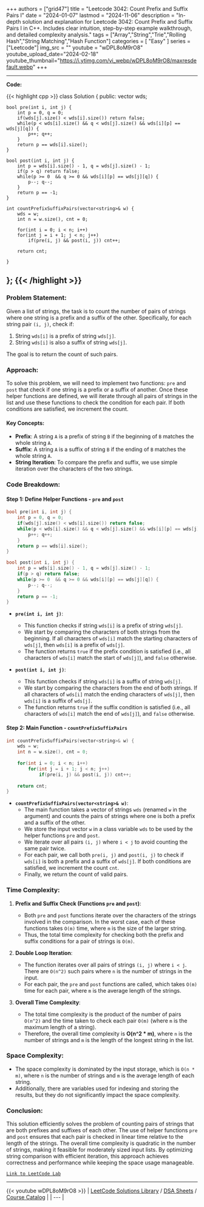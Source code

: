 
+++
authors = ["grid47"]
title = "Leetcode 3042: Count Prefix and Suffix Pairs I"
date = "2024-01-07"
lastmod = "2024-11-06"
description = "In-depth solution and explanation for Leetcode 3042: Count Prefix and Suffix Pairs I in C++. Includes clear intuition, step-by-step example walkthrough, and detailed complexity analysis."
tags = ["Array","String","Trie","Rolling Hash","String Matching","Hash Function"]
categories = [
    "Easy"
]
series = ["Leetcode"]
img_src = ""
youtube = "wDPL8oM9rO8"
youtube_upload_date="2024-02-18"
youtube_thumbnail="https://i.ytimg.com/vi_webp/wDPL8oM9rO8/maxresdefault.webp"
+++



---
**Code:**

{{< highlight cpp >}}
class Solution {
public:
    vector<string> wds;
    
    bool pre(int i, int j) {
        int p = 0, q = 0;
        if(wds[j].size() < wds[i].size()) return false;
        while(p < wds[i].size() && q < wds[j].size() && wds[i][p] == wds[j][q]) {
            p++; q++;
        }
        return p == wds[i].size();
    }
    
    bool post(int i, int j) {
        int p = wds[i].size() - 1, q = wds[j].size() - 1;
        if(p > q) return false;
        while(p >= 0  && q >= 0 && wds[i][p] == wds[j][q]) {
            p--; q--;
        }
        return p == -1;
    }    
    
    int countPrefixSuffixPairs(vector<string>& w) {
        wds = w;
        int n = w.size(), cnt = 0;
        
        for(int i = 0; i < n; i++)
        for(int j = i + 1; j < n; j++)
            if(pre(i, j) && post(i, j)) cnt++;
        
        return cnt;
        
    }
};
{{< /highlight >}}
---

### Problem Statement:

Given a list of strings, the task is to count the number of pairs of strings where one string is a prefix and a suffix of the other. Specifically, for each string pair `(i, j)`, check if:
1. String `wds[i]` is a prefix of string `wds[j]`.
2. String `wds[i]` is also a suffix of string `wds[j]`.

The goal is to return the count of such pairs.

### Approach:

To solve this problem, we will need to implement two functions: `pre` and `post` that check if one string is a prefix or a suffix of another. Once these helper functions are defined, we will iterate through all pairs of strings in the list and use these functions to check the condition for each pair. If both conditions are satisfied, we increment the count.

#### Key Concepts:
- **Prefix**: A string `A` is a prefix of string `B` if the beginning of `B` matches the whole string `A`.
- **Suffix**: A string `A` is a suffix of string `B` if the ending of `B` matches the whole string `A`.
- **String Iteration**: To compare the prefix and suffix, we use simple iteration over the characters of the two strings.

### Code Breakdown:

#### Step 1: Define Helper Functions - `pre` and `post`
```cpp
bool pre(int i, int j) {
    int p = 0, q = 0;
    if(wds[j].size() < wds[i].size()) return false;
    while(p < wds[i].size() && q < wds[j].size() && wds[i][p] == wds[j][q]) {
        p++; q++;
    }
    return p == wds[i].size();
}

bool post(int i, int j) {
    int p = wds[i].size() - 1, q = wds[j].size() - 1;
    if(p > q) return false;
    while(p >= 0  && q >= 0 && wds[i][p] == wds[j][q]) {
        p--; q--;
    }
    return p == -1;
}
```

- **`pre(int i, int j)`**:
    - This function checks if string `wds[i]` is a prefix of string `wds[j]`. 
    - We start by comparing the characters of both strings from the beginning. If all characters of `wds[i]` match the starting characters of `wds[j]`, then `wds[i]` is a prefix of `wds[j]`.
    - The function returns `true` if the prefix condition is satisfied (i.e., all characters of `wds[i]` match the start of `wds[j]`), and `false` otherwise.

- **`post(int i, int j)`**:
    - This function checks if string `wds[i]` is a suffix of string `wds[j]`. 
    - We start by comparing the characters from the end of both strings. If all characters of `wds[i]` match the ending characters of `wds[j]`, then `wds[i]` is a suffix of `wds[j]`.
    - The function returns `true` if the suffix condition is satisfied (i.e., all characters of `wds[i]` match the end of `wds[j]`), and `false` otherwise.

#### Step 2: Main Function - `countPrefixSuffixPairs`
```cpp
int countPrefixSuffixPairs(vector<string>& w) {
    wds = w;
    int n = w.size(), cnt = 0;
    
    for(int i = 0; i < n; i++)
        for(int j = i + 1; j < n; j++)
            if(pre(i, j) && post(i, j)) cnt++;
    
    return cnt;
}
```

- **`countPrefixSuffixPairs(vector<string>& w)`**:
    - The main function takes a vector of strings `wds` (renamed `w` in the argument) and counts the pairs of strings where one is both a prefix and a suffix of the other.
    - We store the input vector `w` in a class variable `wds` to be used by the helper functions `pre` and `post`.
    - We iterate over all pairs `(i, j)` where `i < j` to avoid counting the same pair twice.
    - For each pair, we call both `pre(i, j)` and `post(i, j)` to check if `wds[i]` is both a prefix and a suffix of `wds[j]`. If both conditions are satisfied, we increment the count `cnt`.
    - Finally, we return the count of valid pairs.

### Time Complexity:

1. **Prefix and Suffix Check (Functions `pre` and `post`)**:
    - Both `pre` and `post` functions iterate over the characters of the strings involved in the comparison. In the worst case, each of these functions takes `O(m)` time, where `m` is the size of the larger string.
    - Thus, the total time complexity for checking both the prefix and suffix conditions for a pair of strings is `O(m)`.

2. **Double Loop Iteration**:
    - The function iterates over all pairs of strings `(i, j)` where `i < j`. There are `O(n^2)` such pairs where `n` is the number of strings in the input.
    - For each pair, the `pre` and `post` functions are called, which takes `O(m)` time for each pair, where `m` is the average length of the strings.

3. **Overall Time Complexity**:
    - The total time complexity is the product of the number of pairs `O(n^2)` and the time taken to check each pair `O(m)` (where `m` is the maximum length of a string).
    - Therefore, the overall time complexity is **O(n^2 * m)**, where `n` is the number of strings and `m` is the length of the longest string in the list.

### Space Complexity:

- The space complexity is dominated by the input storage, which is `O(n * m)`, where `n` is the number of strings and `m` is the average length of each string.
- Additionally, there are variables used for indexing and storing the results, but they do not significantly impact the space complexity.

### Conclusion:

This solution efficiently solves the problem of counting pairs of strings that are both prefixes and suffixes of each other. The use of helper functions `pre` and `post` ensures that each pair is checked in linear time relative to the length of the strings. The overall time complexity is quadratic in the number of strings, making it feasible for moderately sized input lists. By optimizing string comparison with efficient iteration, this approach achieves correctness and performance while keeping the space usage manageable.

[`Link to LeetCode Lab`](https://leetcode.com/problems/count-prefix-and-suffix-pairs-i/description/)

---
{{< youtube wDPL8oM9rO8 >}}
| [LeetCode Solutions Library](https://grid47.xyz/leetcode/) / [DSA Sheets](https://grid47.xyz/sheets/) / [Course Catalog](https://grid47.xyz/courses/) |
| --- |

